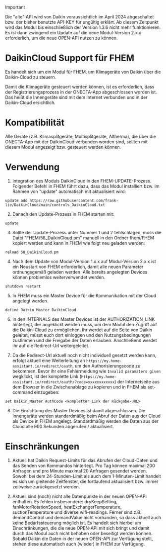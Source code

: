 > [!IMPORTANT]
> Die "alte" API wird von Daikin voraussichtlich im April 2024 abgeschaltet bzw. der bisher benutzte API-KEY für ungültig erklärt. Ab diesem Zeitpunkt wird das Modul bis einschließlich der Version 1.3.6 nicht mehr funktionieren. Es ist dann zwingend ein Update auf die neue Modul-Version 2.x.x erforderlich, um die neue OPEN-API nutzen zu können.

# DaikinCloud Support für FHEM
Es handelt sich um ein Modul für FHEM, um Klimageräte von Daikin über die Daikin-Cloud zu steuern.

Damit die Klimageräte gesteuert werden können, ist es erforderlich, dass der Registrierungsprozess in der ONECTA-App abgeschlossen worden ist. Das heißt die Innengeräte sind mit dem Internet verbunden und in der Daikin-Cloud ersichtlich.

# Kompatibilität

Alle Geräte (z.B. Klimasplitgeräte, Multisplitgeräte, Altherma), die über die ONECTA-App mit der DaikinCloud verbunden worden sind, sollten mit diesem Modul angezeigt bzw. gesteuert werden können.

# Verwendung 

1. Integration des Moduls DaikinCloud in den FHEM-UPDATE-Prozess. Folgender Befehl in FHEM führt dazu, dass das Modul installiert bzw. im Rahmen von "update" automatisch mit aktualisiert wird:
```
update add https://raw.githubusercontent.com/frank-lie/DaikinCloud/main/controls_DaikinCloud.txt
```
2. Danach den Update-Prozess in FHEM starten mit:
```
update
```
3. Sollte der Update-Prozess unter Nummer 1 und 2 fehlschlagen, muss die Datei "FHEM/58_DaikinCloud.pm" manuell in den Ordner fhem/FHEM kopiert werden und kann in FHEM wie folgt neu geladen werden:
```
reload 58_DaikinCloud.pm
```
4. Nach dem Update von Modul-Version 1.x.x auf Modul-Version 2.x.x ist ein Neustart von FHEM erforderlich, damit alle neuen Parameter ordnungsgemäß geladen werden. Alle bereits angelegten Devices können problemlos weiterverwendet werden.
```
shutdown restart
```   
5. In FHEM muss ein Master Device für die Kommunikation mit der Cloud angelegt werden. 
```
define Daikin_Master DaikinCloud
```
6. In den INTERNALS des Master Devices ist der AUTHORIZATION_LINK hinterlegt, der angeklickt werden muss, um dem Modul den Zugriff auf die Daikin-Cloud zu ermöglichen. Ihr werdet auf die Seite von Daikin geleitet, müsst euch dort einloggen und den Nutzungsbedingungen zustimmen und die Freigabe der Daten erlauben. Anschließend werdet ihr auf die Redirect-Url weitergeleitet.
   
7. Da die Redirect-Url aktuell noch nicht individuell gesetzt werden kann, erfolgt aktuell eine Weiterleitung an `https://my.home-assistant.io/redirect/oauth`, um den Authorisierungscode zu bekommen. Bevor ihr eine Fehlermeldung wie `Invalid paramaters given` wegklickt, ist der komplette Link (`https://my.home-assistant.io/redirect/oauth/?code=xxxxxxxxxxxx`) der Internetseite aus dem Browser in die Zwischenablage zu kopieren und in FHEM als set-command einzugeben:
```
set Daikin_Master AuthCode <kompletter Link der Rückgabe-URL>
```
8. Die Einrichtung des Master Devices ist damit abgeschlossen. Die Innengeräte werden standardmäßig beim Abruf der Daten aus der Cloud als Device in FHEM angelegt. Standardmäßig werden die Daten aus der Cloud alle 900 Sekunden abgerufen / aktualisiert.

# Einschränkungen

1. Aktuell hat Daikin Request-Limits für das Abrufen der Cloud-Daten und das Senden von Kommandos hinterlegt. Pro Tag können maximal 200 Anfragen und pro Minute maximal 20 Anfragen gesendet werden. Sowohl bei dem 24-Stunden-Limit als auch dem 1-Minuten-Limit handelt es sich um gleitende Zeitfenster, die fortlaufend aktualisiert bzw. immer zeitweise zurückgesetzt werden.

2. Aktuell sind (noch) nicht alle Datenpunkte in der neuen OPEN-API enthalten. Es fehlen insbesondere: dryKeepSetting, fanMotorRotationSpeed, heatExchangerTemperature, suctionTemperature und diverse wifi-readings. Ferner sind z.B. demandControl und demandValue nicht vorhanden, so dass aktuell auch keine Bedarfssteuerung möglich ist. Es handelt sich hierbei um Einschränkungen, die die neue OPEN-API mit sich bringt und damit durch das Modul auch nicht behoben oder beseitigt werden können. Sobald Daikin die Daten in der neuen OPEN-API zur Verfügung stellt, stehen diese automatisch auch (wieder) in FHEM zur Verfügung.
